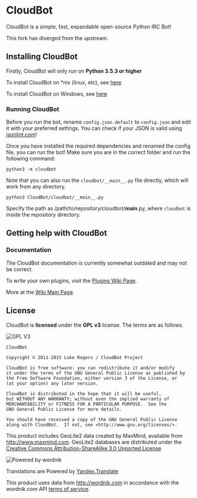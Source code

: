 # CloudBot

CloudBot is a simple, fast, expandable open-source Python IRC Bot!

This fork has diverged from the upstream.

## Installing CloudBot

Firstly, CloudBot will only run on **Python 3.5.3 or higher**

To install CloudBot on *nix (linux, etc), see [here](docs/installing/nix.md)

To install CloudBot on Windows, see [here](docs/installing/win.md)


### Running CloudBot

Before you run the bot, rename `config.json.default` to `config.json` and edit it with your preferred settings. You can check if your JSON is valid using [jsonlint.com](http://jsonlint.com/)!

Once you have installed the required dependencies and renamed the config file, you can run the bot! Make sure you are in the correct folder and run the following command:

```
python3 -m cloudbot
```

Note that you can also run the `cloudbot/__main__.py` file directly, which will work from any directory.
```
python3 CloudBot/cloudbot/__main__.py
```
Specify the path as /path/to/repository/cloudbot/__main__.py, where `cloudbot` is inside the repository directory.

## Getting help with CloudBot

### Documentation

The CloudBot documentation is currently somewhat outdated and may not be correct.

To write your own plugins, visit the [Plugins Wiki Page](https://github.com/CloudBotIRC/CloudBot/wiki/Writing-your-first-command-plugin).

More at the [Wiki Main Page](https://github.com/CloudBotIRC/CloudBot/wiki).

## License

CloudBot is **licensed** under the **GPL v3** license. The terms are as follows.

![GPL V3](https://www.gnu.org/graphics/gplv3-127x51.png)
    
    CloudBot

    Copyright © 2011-2015 Luke Rogers / CloudBot Project

    CloudBot is free software: you can redistribute it and/or modify
    it under the terms of the GNU General Public License as published by
    the Free Software Foundation, either version 3 of the License, or
    (at your option) any later version.

    CloudBot is distributed in the hope that it will be useful,
    but WITHOUT ANY WARRANTY; without even the implied warranty of
    MERCHANTABILITY or FITNESS FOR A PARTICULAR PURPOSE.  See the
    GNU General Public License for more details.

    You should have received a copy of the GNU General Public License
    along with CloudBot.  If not, see <http://www.gnu.org/licenses/>.
    
This product includes GeoLite2 data created by MaxMind, available from
<a href="http://www.maxmind.com">http://www.maxmind.com</a>. GeoLite2 databases are distributed under the [Creative Commons Attribution-ShareAlike 3.0 Unported License](https://creativecommons.org/licenses/by-sa/3.0/)

![Powered by wordnik](https://www.wordnik.com/img/wordnik_badge_a1.png)

Translations are Powered by [Yandex.Translate](https://translate.yandex.com)

This product uses data from <a href="http://wordnik.com">http://wordnik.com</a> in accordance with the wordnik.com API <a href="http://developer.wordnik.com/#!/terms">terms of service</a>.
